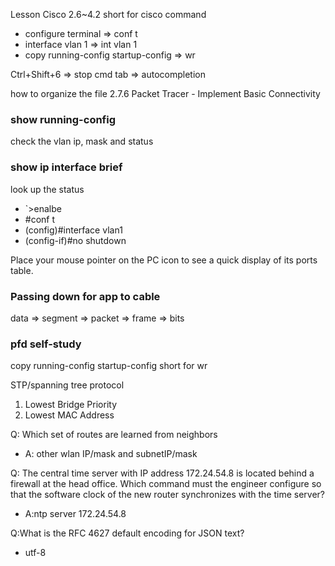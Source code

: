 Lesson Cisco 2.6~4.2
short for cisco command
+ configure terminal => conf t
+ interface vlan 1 => int vlan 1
+ copy running-config startup-config => wr
  
Ctrl+Shift+6 => stop cmd
tab => autocompletion

how to organize the file 
2.7.6 Packet Tracer - Implement Basic Connectivity

### show running-config
check the vlan ip, mask and status

### show ip interface brief
look up the status

- `>enalbe
- #conf t 
- (config)#interface vlan1
- (config-if)#no shutdown

Place your mouse pointer on the PC icon to see a quick display of its ports table.

### Passing down for app to cable

data => segment => packet => frame => bits


### pfd self-study
copy running-config startup-config
short for wr

STP/spanning tree protocol
1. Lowest Bridge Priority
2. Lowest MAC Address


Q: Which set of routes are learned from neighbors
- A: other wlan IP/mask and subnetIP/mask

Q: The central time server with IP address 172.24.54.8 is located behind a firewall at the head office. Which
command must the engineer configure so that the software clock of the new router synchronizes with the time server?
- A:ntp server 172.24.54.8 
  
Q:What is the RFC 4627 default encoding for JSON text?
- utf-8

